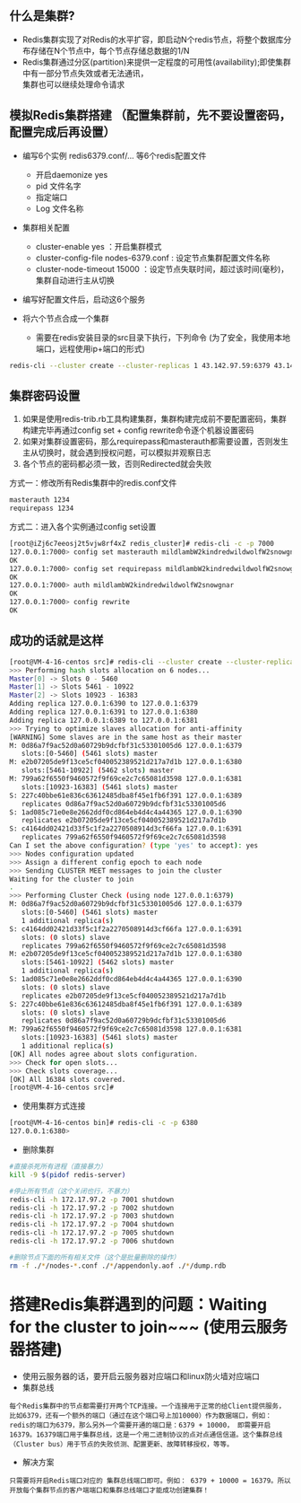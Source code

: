 ## 什么是集群?
- Redis集群实现了对Redis的水平扩容，即启动N个redis节点，将整个数据库分布存储在N个节点中，每个节点存储总数据的1/N
- Redis集群通过分区(partition)来提供一定程度的可用性(availability);即使集群中有一部分节点失效或者无法通讯，  
  集群也可以继续处理命令请求
  
## 模拟Redis集群搭建 （配置集群前，先不要设置密码，配置完成后再设置）
- 编写6个实例 redis6379.conf/... 等6个redis配置文件
  - 开启daemonize yes
  - pid 文件名字
  - 指定端口
  - Log 文件名称

- 集群相关配置
  - cluster-enable yes ：开启集群模式
  - cluster-config-file nodes-6379.conf : 设定节点集群配置文件名称
  - cluster-node-timeout 15000 ：设定节点失联时间，超过该时间(毫秒)，集群自动进行主从切换

- 编写好配置文件后，启动这6个服务
- 将六个节点合成一个集群
  - 需要在redis安装目录的src目录下执行，下列命令 (为了安全，我使用本地端口，远程使用ip+端口的形式)
```bash
redis-cli --cluster create --cluster-replicas 1 43.142.97.59:6379 43.142.97.59:6380 43.142.97.59:6381 43.142.97.59:6389 43.142.97.59:6390 43.142.97.59:6391
```
## 集群密码设置
1. 如果是使用redis-trib.rb工具构建集群，集群构建完成前不要配置密码，集群构建完毕再通过config set + config rewrite命令逐个机器设置密码
2. 如果对集群设置密码，那么requirepass和masterauth都需要设置，否则发生主从切换时，就会遇到授权问题，可以模拟并观察日志
3. 各个节点的密码都必须一致，否则Redirected就会失败

方式一：修改所有Redis集群中的redis.conf文件  
```txt
masterauth 1234
requirepass 1234
```
方式二：进入各个实例通过config set设置
```bash
[root@iZj6c7eeosj2t5vjw8rf4xZ redis_cluster]# redis-cli -c -p 7000
127.0.0.1:7000> config set masterauth mildlambW2kindredwildwolfW2snowgnar
OK 
127.0.0.1:7000> config set requirepass mildlambW2kindredwildwolfW2snowgnar
OK 
127.0.0.1:7000> auth mildlambW2kindredwildwolfW2snowgnar
OK 
127.0.0.1:7000> config rewrite 
OK
```

## 成功的话就是这样
```bash
[root@VM-4-16-centos src]# redis-cli --cluster create --cluster-replicas 1 127.0.0.1:6379 127.0.0.1:6380 127.0.0.1:6381 127.0.0.1:6389 127.0.0.1:6390 127.0.0.1:6391
>>> Performing hash slots allocation on 6 nodes...
Master[0] -> Slots 0 - 5460
Master[1] -> Slots 5461 - 10922
Master[2] -> Slots 10923 - 16383
Adding replica 127.0.0.1:6390 to 127.0.0.1:6379
Adding replica 127.0.0.1:6391 to 127.0.0.1:6380
Adding replica 127.0.0.1:6389 to 127.0.0.1:6381
>>> Trying to optimize slaves allocation for anti-affinity
[WARNING] Some slaves are in the same host as their master
M: 0d86a7f9ac52d0a60729b9dcfbf31c53301005d6 127.0.0.1:6379
   slots:[0-5460] (5461 slots) master
M: e2b07205de9f13ce5cf040052389521d217a7d1b 127.0.0.1:6380
   slots:[5461-10922] (5462 slots) master
M: 799a62f6550f9460572f9f69ce2c7c65081d3598 127.0.0.1:6381
   slots:[10923-16383] (5461 slots) master
S: 227c40bbe61e836c63612485dba8f45e1fb6f391 127.0.0.1:6389
   replicates 0d86a7f9ac52d0a60729b9dcfbf31c53301005d6
S: 1ad085c71e0e8e2662ddf0cd864eb4d4c4a44365 127.0.0.1:6390
   replicates e2b07205de9f13ce5cf040052389521d217a7d1b
S: c4164dd02421d33f5c1f2a2270508914d3cf66fa 127.0.0.1:6391
   replicates 799a62f6550f9460572f9f69ce2c7c65081d3598
Can I set the above configuration? (type 'yes' to accept): yes
>>> Nodes configuration updated
>>> Assign a different config epoch to each node
>>> Sending CLUSTER MEET messages to join the cluster
Waiting for the cluster to join
.
>>> Performing Cluster Check (using node 127.0.0.1:6379)
M: 0d86a7f9ac52d0a60729b9dcfbf31c53301005d6 127.0.0.1:6379
   slots:[0-5460] (5461 slots) master
   1 additional replica(s)
S: c4164dd02421d33f5c1f2a2270508914d3cf66fa 127.0.0.1:6391
   slots: (0 slots) slave
   replicates 799a62f6550f9460572f9f69ce2c7c65081d3598
M: e2b07205de9f13ce5cf040052389521d217a7d1b 127.0.0.1:6380
   slots:[5461-10922] (5462 slots) master
   1 additional replica(s)
S: 1ad085c71e0e8e2662ddf0cd864eb4d4c4a44365 127.0.0.1:6390
   slots: (0 slots) slave
   replicates e2b07205de9f13ce5cf040052389521d217a7d1b
S: 227c40bbe61e836c63612485dba8f45e1fb6f391 127.0.0.1:6389
   slots: (0 slots) slave
   replicates 0d86a7f9ac52d0a60729b9dcfbf31c53301005d6
M: 799a62f6550f9460572f9f69ce2c7c65081d3598 127.0.0.1:6381
   slots:[10923-16383] (5461 slots) master
   1 additional replica(s)
[OK] All nodes agree about slots configuration.
>>> Check for open slots...
>>> Check slots coverage...
[OK] All 16384 slots covered.
[root@VM-4-16-centos src]# 
```

- 使用集群方式连接
```bash
[root@VM-4-16-centos bin]# redis-cli -c -p 6380
127.0.0.1:6380> 
```

- 删除集群
```bash
#直接杀死所有进程（直接暴力）
kill -9 $(pidof redis-server)

#停止所有节点（这个关闭也行，不暴力）
redis-cli -h 172.17.97.2 -p 7001 shutdown
redis-cli -h 172.17.97.2 -p 7002 shutdown
redis-cli -h 172.17.97.2 -p 7003 shutdown
redis-cli -h 172.17.97.2 -p 7004 shutdown
redis-cli -h 172.17.97.2 -p 7005 shutdown
redis-cli -h 172.17.97.2 -p 7006 shutdown

#删除节点下面的所有相关文件（这个是批量删除的操作）
rm -f ./*/nodes-*.conf ./*/appendonly.aof ./*/dump.rdb
```

# 搭建Redis集群遇到的问题：Waiting for the cluster to join~~~  (使用云服务器搭建)
- 使用云服务器的话，要开启云服务器对应端口和linux防火墙对应端口
- 集群总线
```text
每个Redis集群中的节点都需要打开两个TCP连接。一个连接用于正常的给Client提供服务，比如6379，还有一个额外的端口（通过在这个端口号上加10000）作为数据端口，例如：redis的端口为6379，那么另外一个需要开通的端口是：6379 + 10000， 即需要开启 16379。16379端口用于集群总线，这是一个用二进制协议的点对点通信信道。这个集群总线（Cluster bus）用于节点的失败侦测、配置更新、故障转移授权，等等。
```
- 解决方案
```text
只需要将开启Redis端口对应的 集群总线端口即可。例如： 6379 + 10000 = 16379。所以开放每个集群节点的客户端端口和集群总线端口才能成功创建集群！
```
